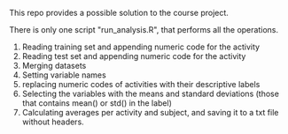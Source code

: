 This repo provides a possible solution to the course project.

There is only one script "run_analysis.R", that performs all the operations.

1. Reading training set and appending numeric code for the activity
2. Reading test set and appending numeric code for the activity
3. Merging datasets
4. Setting variable names
5. replacing numeric codes of activities with their descriptive labels
6. Selecting the variables with the means and standard deviations (those that contains mean() or std() in the label)
7. Calculating averages per activity and subject, and saving it to a txt file without headers.